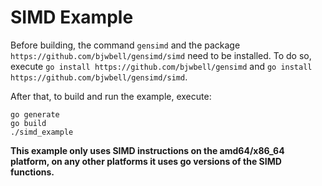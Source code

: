 # SIMD Example
Before building, the command `gensimd` and the package `https://github.com/bjwbell/gensimd/simd` need to be installed.
To do so, execute `go install https://github.com/bjwbell/gensimd` and `go install https://github.com/bjwbell/gensimd/simd`.

After that, to build and run the example, execute:
```
go generate
go build
./simd_example
```

**This example only uses SIMD instructions on the amd64/x86_64 platform, on any other platforms it uses go versions of the SIMD functions.**
